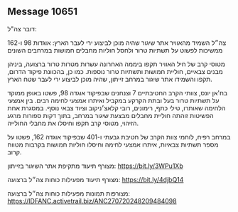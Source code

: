 ## Message 10651

דובר צה"ל:

צה״ל השמיד מהאוויר אתר שיגור שהיה מוכן לביצוע ירי לעבר הארץ: אוגדות 98 ו-162 ממשיכות לפשוט על תשתיות טרור ולחסל חוליות מחבלים חמושות במרחבים השונים

מטוסי קרב של חיל האוויר תקפו ביממה האחרונה עשרות מטרות טרור ברצועה, ביניהן מבנים צבאיים, חוליית חמושות ותשתיות טרור נוספות. 
כמו כן, בהכוונת פיקוד הדרום, תקפו והשמידו אתר שיגור במרחב זייתון, שהיה מוכן לביצוע ירי לעבר שטח הארץ.

בח'אן יונס, צוותי הקרב החטיבתיים 7 וצנחנים שבפיקוד אוגדה 98, פשטו באופן ממוקד על תשתיות טרור בעל ובתת הקרקע במקביל ואיתרו אמצעי לחימה רבים. בין אמצעי הלחימה שאותרו, טילי כתף, רימונים, רובי קלאצ׳ניקוב וציוד צבאי נוסף.
במסגרת אחת הפשיטות זוהתה חוליית מחבלים מבצעת שיגור במרחב, בתוך דקות ספורות מרגע הזיהוי, מטוסי קרב תקפו וחיסלו את מחבלי החולייה.

במרחב רפיח, לוחמי צוות הקרב של חטיבת גבעתי ו-401 שבפיקוד אוגדה 162, פשטו על מספר תשתיות צבאיות, איתרו אמצעי לחימה וחיסלו חוליות חמושות בקרבות מטווח קרוב.

מצורף תיעוד מתקיפת אתר השיגור בזייתון: https://bit.ly/3WPu1Xb

מצורף תיעוד מפעילות כוחות צה״ל ברצועה: https://bit.ly/4djbQ14

מצורפות תמונות מפעילות כוחות צה״ל ברצועה: https://IDFANC.activetrail.biz/ANC270720248209484098

